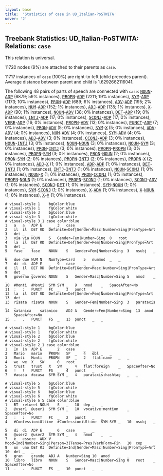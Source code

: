 ```yaml
---
layout: base
title:  'Statistics of case in UD_Italian-PoSTWITA'
udver: '2'
---
```


## Treebank Statistics: UD_Italian-PoSTWITA: Relations: `case`

This relation is universal.

11720 nodes (9%) are attached to their parents as `case`.

11717 instances of `case` (100%) are right-to-left (child precedes parent).
Average distance between parent and child is 1.6292662116041.

The following 48 pairs of parts of speech are connected with `case`: <tt><a href="it_postwita-pos-NOUN.html">NOUN</a></tt>-<tt><a href="it_postwita-pos-ADP.html">ADP</a></tt> (6879; 59% instances), <tt><a href="it_postwita-pos-PROPN.html">PROPN</a></tt>-<tt><a href="it_postwita-pos-ADP.html">ADP</a></tt> (2211; 19% instances), <tt><a href="it_postwita-pos-SYM.html">SYM</a></tt>-<tt><a href="it_postwita-pos-ADP.html">ADP</a></tt> (1173; 10% instances), <tt><a href="it_postwita-pos-PRON.html">PRON</a></tt>-<tt><a href="it_postwita-pos-ADP.html">ADP</a></tt> (689; 6% instances), <tt><a href="it_postwita-pos-ADV.html">ADV</a></tt>-<tt><a href="it_postwita-pos-ADP.html">ADP</a></tt> (195; 2% instances), <tt><a href="it_postwita-pos-NUM.html">NUM</a></tt>-<tt><a href="it_postwita-pos-ADP.html">ADP</a></tt> (152; 1% instances), <tt><a href="it_postwita-pos-ADJ.html">ADJ</a></tt>-<tt><a href="it_postwita-pos-ADP.html">ADP</a></tt> (135; 1% instances), <tt><a href="it_postwita-pos-X.html">X</a></tt>-<tt><a href="it_postwita-pos-ADP.html">ADP</a></tt> (90; 1% instances), <tt><a href="it_postwita-pos-NOUN.html">NOUN</a></tt>-<tt><a href="it_postwita-pos-ADV.html">ADV</a></tt> (38; 0% instances), <tt><a href="it_postwita-pos-DET.html">DET</a></tt>-<tt><a href="it_postwita-pos-ADP.html">ADP</a></tt> (19; 0% instances), <tt><a href="it_postwita-pos-INTJ.html">INTJ</a></tt>-<tt><a href="it_postwita-pos-ADP.html">ADP</a></tt> (17; 0% instances), <tt><a href="it_postwita-pos-SCONJ.html">SCONJ</a></tt>-<tt><a href="it_postwita-pos-ADP.html">ADP</a></tt> (17; 0% instances), <tt><a href="it_postwita-pos-VERB.html">VERB</a></tt>-<tt><a href="it_postwita-pos-ADP.html">ADP</a></tt> (16; 0% instances), <tt><a href="it_postwita-pos-PROPN.html">PROPN</a></tt>-<tt><a href="it_postwita-pos-ADV.html">ADV</a></tt> (12; 0% instances), <tt><a href="it_postwita-pos-PUNCT.html">PUNCT</a></tt>-<tt><a href="it_postwita-pos-ADP.html">ADP</a></tt> (7; 0% instances), <tt><a href="it_postwita-pos-PRON.html">PRON</a></tt>-<tt><a href="it_postwita-pos-ADV.html">ADV</a></tt> (5; 0% instances), <tt><a href="it_postwita-pos-SYM.html">SYM</a></tt>-<tt><a href="it_postwita-pos-X.html">X</a></tt> (5; 0% instances), <tt><a href="it_postwita-pos-ADV.html">ADV</a></tt>-<tt><a href="it_postwita-pos-ADV.html">ADV</a></tt> (4; 0% instances), <tt><a href="it_postwita-pos-NUM.html">NUM</a></tt>-<tt><a href="it_postwita-pos-ADV.html">ADV</a></tt> (4; 0% instances), <tt><a href="it_postwita-pos-SYM.html">SYM</a></tt>-<tt><a href="it_postwita-pos-ADV.html">ADV</a></tt> (4; 0% instances), <tt><a href="it_postwita-pos-ADJ.html">ADJ</a></tt>-<tt><a href="it_postwita-pos-ADV.html">ADV</a></tt> (3; 0% instances), <tt><a href="it_postwita-pos-CCONJ.html">CCONJ</a></tt>-<tt><a href="it_postwita-pos-ADP.html">ADP</a></tt> (3; 0% instances), <tt><a href="it_postwita-pos-NOUN.html">NOUN</a></tt>-<tt><a href="it_postwita-pos-INTJ.html">INTJ</a></tt> (3; 0% instances), <tt><a href="it_postwita-pos-NOUN.html">NOUN</a></tt>-<tt><a href="it_postwita-pos-NOUN.html">NOUN</a></tt> (3; 0% instances), <tt><a href="it_postwita-pos-NOUN.html">NOUN</a></tt>-<tt><a href="it_postwita-pos-SYM.html">SYM</a></tt> (3; 0% instances), <tt><a href="it_postwita-pos-PRON.html">PRON</a></tt>-<tt><a href="it_postwita-pos-INTJ.html">INTJ</a></tt> (3; 0% instances), <tt><a href="it_postwita-pos-PROPN.html">PROPN</a></tt>-<tt><a href="it_postwita-pos-PROPN.html">PROPN</a></tt> (3; 0% instances), <tt><a href="it_postwita-pos-PROPN.html">PROPN</a></tt>-<tt><a href="it_postwita-pos-SYM.html">SYM</a></tt> (3; 0% instances), <tt><a href="it_postwita-pos-PRON.html">PRON</a></tt>-<tt><a href="it_postwita-pos-NOUN.html">NOUN</a></tt> (2; 0% instances), <tt><a href="it_postwita-pos-PRON.html">PRON</a></tt>-<tt><a href="it_postwita-pos-SYM.html">SYM</a></tt> (2; 0% instances), <tt><a href="it_postwita-pos-PROPN.html">PROPN</a></tt>-<tt><a href="it_postwita-pos-INTJ.html">INTJ</a></tt> (2; 0% instances), <tt><a href="it_postwita-pos-PROPN.html">PROPN</a></tt>-<tt><a href="it_postwita-pos-X.html">X</a></tt> (2; 0% instances), <tt><a href="it_postwita-pos-ADJ.html">ADJ</a></tt>-<tt><a href="it_postwita-pos-X.html">X</a></tt> (1; 0% instances), <tt><a href="it_postwita-pos-ADP.html">ADP</a></tt>-<tt><a href="it_postwita-pos-ADP.html">ADP</a></tt> (1; 0% instances), <tt><a href="it_postwita-pos-DET.html">DET</a></tt>-<tt><a href="it_postwita-pos-INTJ.html">INTJ</a></tt> (1; 0% instances), <tt><a href="it_postwita-pos-INTJ.html">INTJ</a></tt>-<tt><a href="it_postwita-pos-INTJ.html">INTJ</a></tt> (1; 0% instances), <tt><a href="it_postwita-pos-NOUN.html">NOUN</a></tt>-<tt><a href="it_postwita-pos-SCONJ.html">SCONJ</a></tt> (1; 0% instances), <tt><a href="it_postwita-pos-NOUN.html">NOUN</a></tt>-<tt><a href="it_postwita-pos-X.html">X</a></tt> (1; 0% instances), <tt><a href="it_postwita-pos-PRON.html">PRON</a></tt>-<tt><a href="it_postwita-pos-CCONJ.html">CCONJ</a></tt> (1; 0% instances), <tt><a href="it_postwita-pos-PROPN.html">PROPN</a></tt>-<tt><a href="it_postwita-pos-NOUN.html">NOUN</a></tt> (1; 0% instances), <tt><a href="it_postwita-pos-PROPN.html">PROPN</a></tt>-<tt><a href="it_postwita-pos-SCONJ.html">SCONJ</a></tt> (1; 0% instances), <tt><a href="it_postwita-pos-SCONJ.html">SCONJ</a></tt>-<tt><a href="it_postwita-pos-ADV.html">ADV</a></tt> (1; 0% instances), <tt><a href="it_postwita-pos-SCONJ.html">SCONJ</a></tt>-<tt><a href="it_postwita-pos-DET.html">DET</a></tt> (1; 0% instances), <tt><a href="it_postwita-pos-SYM.html">SYM</a></tt>-<tt><a href="it_postwita-pos-NOUN.html">NOUN</a></tt> (1; 0% instances), <tt><a href="it_postwita-pos-SYM.html">SYM</a></tt>-<tt><a href="it_postwita-pos-SCONJ.html">SCONJ</a></tt> (1; 0% instances), <tt><a href="it_postwita-pos-X.html">X</a></tt>-<tt><a href="it_postwita-pos-ADV.html">ADV</a></tt> (1; 0% instances), <tt><a href="it_postwita-pos-X.html">X</a></tt>-<tt><a href="it_postwita-pos-NOUN.html">NOUN</a></tt> (1; 0% instances), <tt><a href="it_postwita-pos-X.html">X</a></tt>-<tt><a href="it_postwita-pos-X.html">X</a></tt> (1; 0% instances).


~~~ conllu
# visual-style 1	bgColor:blue
# visual-style 1	fgColor:white
# visual-style 3	bgColor:blue
# visual-style 3	fgColor:white
# visual-style 3 1 case	color:blue
1	a	a	ADP	E	_	3	case	_	_
2	il	il	DET	RD	Definite=Def|Gender=Masc|Number=Sing|PronType=Art	3	det	_	_
3	via	via	NOUN	S	Gender=Fem|Number=Sing	0	root	_	_
4	la	il	DET	RD	Definite=Def|Gender=Fem|Number=Sing|PronType=Art	5	det	_	_
5	fase	fase	NOUN	S	Gender=Fem|Number=Sing	3	nsubj	_	_
6	due	due	NUM	N	NumType=Card	5	nummod	_	_
7	di	di	ADP	E	_	9	case	_	_
8	il	il	DET	RD	Definite=Def|Gender=Masc|Number=Sing|PronType=Art	9	det	_	_
9	governo	governo	NOUN	S	Gender=Masc|Number=Sing	5	nmod	_	_
10	#Monti	#Monti	SYM	SYM	_	9	nmod	_	SpaceAfter=No
11	:	:	PUNCT	FC	_	3	punct	_	_
12	la	il	DET	RD	Definite=Def|Gender=Fem|Number=Sing|PronType=Art	13	det	_	_
13	risata	risata	NOUN	S	Gender=Fem|Number=Sing	3	parataxis	_	_
14	satanica	satanico	ADJ	A	Gender=Fem|Number=Sing	13	amod	_	SpaceAfter=No
15	.	.	PUNCT	FS	_	13	punct	_	_

~~~


~~~ conllu
# visual-style 1	bgColor:blue
# visual-style 1	fgColor:white
# visual-style 2	bgColor:blue
# visual-style 2	fgColor:white
# visual-style 2 1 case	color:blue
1	In	in	ADP	E	_	2	case	_	_
2	Mario	mario	PROPN	SP	_	4	obl	_	_
3	Monti	Monti	PROPN	SP	_	2	flat:name	_	_
4	we	we	X	SW	_	0	root	_	_
5	trust	trust	X	SW	_	4	flat:foreign	_	SpaceAfter=No
6	!	!	PUNCT	FS	_	4	punct	_	_
7	#acasa	#acasa	SYM	SYM	_	4	parataxis:hashtag	_	_

~~~


~~~ conllu
# visual-style 5	bgColor:blue
# visual-style 5	fgColor:white
# visual-style 6	bgColor:blue
# visual-style 6	fgColor:white
# visual-style 6 5 case	color:blue
1	RT	retweet	NOUN	S	_	10	dep	_	_
2	@user1	@user1	SYM	SYM	_	10	vocative:mention	_	SpaceAfter=No
3	:	:	PUNCT	FC	_	2	punct	_	_
4	#ConfessioniUltime	#ConfessioniUltime	SYM	SYM	_	10	nsubj	_	_
5	di	di	ADP	E	_	6	case	_	_
6	@user2	@user2	SYM	SYM	_	4	nmod	_	_
7	è	essere	AUX	V	Mood=Ind|Number=Sing|Person=3|Tense=Pres|VerbForm=Fin	10	cop	_	_
8	un	uno	DET	RI	Definite=Ind|Gender=Masc|Number=Sing|PronType=Art	10	det	_	_
9	gran	grande	ADJ	A	Number=Sing	10	amod	_	_
10	libro	libro	NOUN	S	Gender=Masc|Number=Sing	0	root	_	SpaceAfter=No
11	.	.	PUNCT	FS	_	10	punct	_	_

~~~


